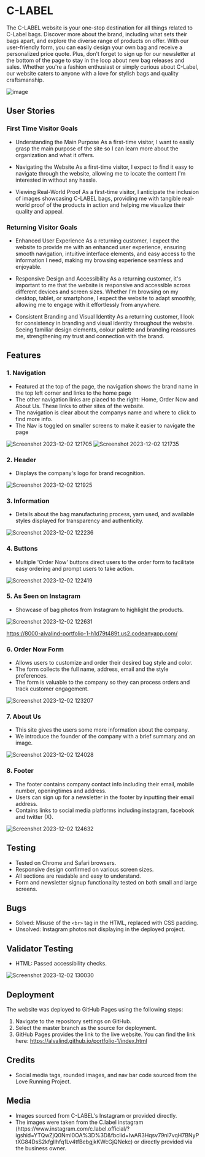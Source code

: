 # C-LABEL 

The C-LABEL website is your one-stop destination for all things related to C-Label bags. 
Discover more about the brand, including what sets their bags apart, and explore the diverse range of products on offer. 
With our user-friendly form, you can easily design your own bag and receive a personalized price quote. 
Plus, don't forget to sign up for our newsletter at the bottom of the page to stay in the loop about new bag releases and sales.
Whether you're a fashion enthusiast or simply curious about C-Label, our website caters to anyone with a love for stylish bags and quality craftsmanship.

![image](https://github.com/AlvaLind/portfolio-1/assets/146857078/6db83053-ef34-45e6-983d-c9e3d05e602c)


## User Stories 

### First Time Visitor Goals 

  * Understanding the Main Purpose
  As a first-time visitor, I want to easily grasp the main purpose of the site so I can learn more about the organization and what it offers.

  * Navigating the Website
  As a first-time visitor, I expect to find it easy to navigate through the website, allowing me to locate the content I'm interested in without any hassle.

  * Viewing Real-World Proof
  As a first-time visitor, I anticipate the inclusion of images showcasing C-LABEL bags, providing me with tangible real-world proof of the products in action and helping me visualize their quality and appeal.


### Returning Visitor Goals 

  * Enhanced User Experience
  As a returning customer, I expect the website to provide me with an enhanced user experience, ensuring smooth navigation, intuitive interface elements, and easy access to the information I need, making my browsing experience seamless and enjoyable.

  * Responsive Design and Accessibility
  As a returning customer, it's important to me that the website is responsive and accessible across different devices and screen sizes. Whether I'm browsing on my desktop, tablet, or smartphone, I expect the website to adapt smoothly, allowing me to engage with it effortlessly from anywhere.

  * Consistent Branding and Visual Identity
  As a returning customer, I look for consistency in branding and visual identity throughout the website. Seeing familiar design elements, colour palette and branding reassures me, strengthening my trust and connection with the brand.


## Features
### 1. Navigation
  * Featured at the top of the page, the navigation shows the brand name in the top left corner and links to the home page
  * The other navigation links are placed to the right: Home, Order Now and About Us. These links to other sites of the website. 
  * The navigation is clear about the companys name and where to click to find more info.
  * The Nav is toggled on smaller screens to make it easier to navigate the page 
  
  ![Screenshot 2023-12-02 121705](https://github.com/AlvaLind/portfolio-1/assets/146857078/244a96b9-5c71-473d-985b-e2822a5b9748)
  ![Screenshot 2023-12-02 121735](https://github.com/AlvaLind/portfolio-1/assets/146857078/eff81857-95e4-4ea0-ad53-863532627230)

### 2. Header
  * Displays the company's logo for brand recognition.

  ![Screenshot 2023-12-02 121925](https://github.com/AlvaLind/portfolio-1/assets/146857078/a2c0648c-31aa-4183-806a-c8e3b5b2c2fa)

### 3. Information
  * Details about the bag manufacturing process, yarn used, and available styles displayed for transparency and authenticity.
  
  ![Screenshot 2023-12-02 122236](https://github.com/AlvaLind/portfolio-1/assets/146857078/30fb5a4f-eb49-46ca-a24d-bbfe0ffa6209)

### 4. Buttons
  * Multiple 'Order Now' buttons direct users to the order form to facilitate easy ordering and prompt users to take action.

  ![Screenshot 2023-12-02 122419](https://github.com/AlvaLind/portfolio-1/assets/146857078/c0c70047-c144-421a-b8ad-82e58b25cd0b)

### 5. As Seen on Instagram
  * Showcase of bag photos from Instagram to highlight the products.
    
  ![Screenshot 2023-12-02 122631](https://github.com/AlvaLind/portfolio-1/assets/146857078/1ae8f82c-c265-460c-b6cb-2d49aba04166)

  https://8000-alvalind-portfolio-1-h1d79t489t.us2.codeanyapp.com/

### 6. Order Now Form
  * Allows users to customize and order their desired bag style and color.
  * The form collects the full name, address, email and the style preferences.
  * The form is valuable to the company so they can process orders and track customer engagement.
    
  ![Screenshot 2023-12-02 123207](https://github.com/AlvaLind/portfolio-1/assets/146857078/54c4b609-d456-42f1-b442-b877b8bc0ffe)

### 7. About Us
  * This site gives the users some more information about the company.
  * We introduce the founder of the company with a brief summary and an image.
  
  ![Screenshot 2023-12-02 124028](https://github.com/AlvaLind/portfolio-1/assets/146857078/3071d37b-01fc-48cc-8b7b-f6c2368ce63c)

### 8. Footer
  * The footer contains company contact info including their email, mobile number, openingtimes and address.
  * Users can sign up for a newsletter in the footer by inputting their email address.
  * Contains links to social media platforms including instagram, facebook and twitter (X).

  ![Screenshot 2023-12-02 124632](https://github.com/AlvaLind/portfolio-1/assets/146857078/e5f1081e-36d4-4997-911d-cb36fd1fdff5)


## Testing

* Tested on Chrome and Safari browsers.
* Responsive design confirmed on various screen sizes.
* All sections are readable and easy to understand.
* Form and newsletter signup functionality tested on both small and large screens.


## Bugs

* Solved: Misuse of the `<br>` tag in the HTML, replaced with CSS padding.
* Unsolved: Instagram photos not displaying in the deployed project.


## Validator Testing

* HTML: Passed accessibility checks.

![Screenshot 2023-12-02 130030](https://github.com/AlvaLind/portfolio-1/assets/146857078/50ebbf60-4fc7-4806-84e1-a5f33197b8bb)


## Deployment

The website was deployed to GitHub Pages using the following steps:

1. Navigate to the repository settings on GitHub.
2. Select the master branch as the source for deployment.
3. GitHub Pages provides the link to the live website.
You can find the link here: https://alvalind.github.io/portfolio-1/index.html


## Credits

* Social media tags, rounded images, and nav bar code sourced from the Love Running Project.


## Media

* Images sourced from C-LABEL's Instagram or provided directly.
  <li>The images were taken from the C.label instagram (https://www.instagram.com/c.label.official/?igshid=YTQwZjQ0NmI0OA%3D%3D&fbclid=IwAR3Hqsv79nl7vqH7BNyPtXG84DsS2kfglIhfq1Lv4tfBebgjkKWcGjQNekc) or directly provided via the business owner.</li>
</ul>



